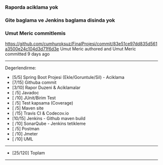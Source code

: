 
### Raporda aciklama yok
### Gite baglama ve Jenkins baglama disinda yok

### Umut Meric commitlemis
https://github.com/cumhuroksuz/FinalProjesi/commit/83e51ce97dd835d561a3500e24c104d3d71f6d3e
Umut Meric authored and Umut Meric committed 9 days ago

**************************************************************************
Degerlendirme:

* [5/5] Spring Boot Projesi (Ekle/Goruntule/Sil)  - Aciklama
* [7/15] Githuba commit
* [3/10] Rapor Duzeni & Aciklamalar
* [ /5] Javadoc
* [ /10] JUnit/Birim Test
* [ /5] Test kapsama (Coverage)
* [ /5] Maven site
* [ /15] Travis CI & Codecov.io
* [10/15] Jenkins - Github maven build
* [ /10] SonarQube - Jenkins tetikleme
* [ /5] Postman
* [ /10] Jmeter
* [ /10] UML
---------------------------
* [25/120] Toplam

**************************************************************************